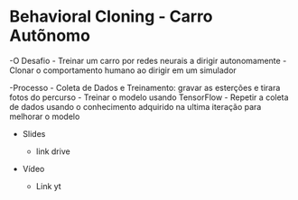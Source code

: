 
# Behavioral Cloning - Carro Autõnomo

-O Desafio
    - Treinar um carro por redes neurais a dirigir autonomamente
    - Clonar o comportamento humano ao dirigir em um simulador
    
 -Processo
    - Coleta de Dados e Treinamento: gravar as esterções e tirara fotos do percurso
    - Treinar o modelo usando TensorFlow
     - Repetir a coleta de dados usando o conhecimento adquirido na ultima iteração para melhorar o modelo

- Slides 
     - link drive
     
- Vídeo
     - Link yt
